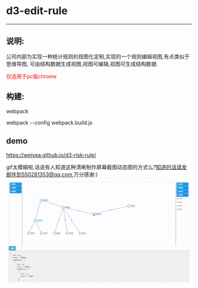 # d3-edit-rule
***
## 说明:

公司内部为实现一种统计规则的视图化定制,实现的一个规则编辑视图,有点类似于思维导图,
可由结构数据生成视图,视图可编辑,视图可生成结构数据.

<font color=red>仅适用于pc版chrome</font>

## 构建:

webpack

webpack --config webpack.build.js

## demo

https://weivea.github.io/d3-risk-rule/

gif太模糊啦,话说有人知道这种清晰制作屏幕截图动态图的方式么?知道的话请发邮件到550281353@qq.com,万分感谢:)
![样例](./desc.gif)